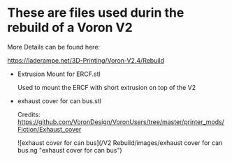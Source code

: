 # These are files used durin the rebuild of a Voron V2
More Details can be found here:

https://laderampe.net/3D-Printing/Voron-V2.4/Rebuild

* Extrusion Mount for ERCF.stl

    Used to mount the ERCF with short extrusion on top of the V2

* exhaust cover for can bus.stl

    Credits: https://github.com/VoronDesign/VoronUsers/tree/master/printer_mods/Fiction/Exhaust_cover
    
    ![exhaust cover for can bus](/V2 Rebuild/images/exhaust cover for can bus.ng "exhaust cover for can bus")

